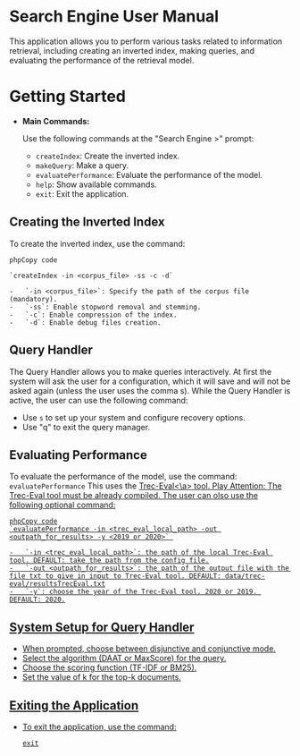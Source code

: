 
# Search Engine User Manual

This application allows you to perform various tasks related to information retrieval, including creating an inverted index, making queries, and evaluating the performance of the retrieval model.

# Getting Started

- **Main Commands:**

  Use the following commands at the "Search Engine >" prompt:
    -   `createIndex`: Create the inverted index.
    -   `makeQuery`: Make a query.
    -   `evaluatePerformance`: Evaluate the performance of the model.
    -   `help`: Show available commands.
    -   `exit`: Exit the application.

## Creating the Inverted Index

To create the inverted index, use the command:

    phpCopy code
    
    `createIndex -in <corpus_file> -ss -c -d` 
    
    -   `-in <corpus_file>`: Specify the path of the corpus file (mandatory).
    -   `-ss`: Enable stopword removal and stemming.
    -   `-c`: Enable compression of the index.
    -   `-d`: Enable debug files creation.

## Query Handler

The Query Handler allows you to make queries interactively.
At first the system will ask the user for a configuration, which it will save and will not be asked again (unless the user uses the comma s).
While the Query Handler is active, the user can use the following command:
- Use `s` to set up your system and configure recovery options.
- Use "q" to exit the query manager.


## Evaluating Performance
To evaluate the performance of the model, use the command: `evaluatePerformance` This uses the <a href="https://github.com/usnistgov/trec_eval">Trec-Eval<\a> tool.
Play Attention: The Trec-Eval tool must be already compiled.
The user can olso use the following optional command:

    phpCopy code
    `evaluatePerformance -in <trec_eval_local_path> -out <outpath_for_results> -y <2019 or 2020>` 
    
    -   `-in <trec_eval_local_path>`: the path of the local Trec-Eval tool. DEFAULT: take the path from the config file.
    -   `-out <outpath_for_results>`: the path of the output file with the file txt to give in input to Trec-Eval tool. DEFAULT: data/trec-eval/resultsTrecEval.txt
    -   `-y`: choose the year of the Trec-Eval tool. 2020 or 2019. DEFAULT: 2020.

## System Setup for Query Handler

-   When prompted, choose between disjunctive and conjunctive mode.
-   Select the algorithm (DAAT or MaxScore) for the query.
-   Choose the scoring function (TF-IDF or BM25).
-   Set the value of k for the top-k documents.

## Exiting the Application

-   To exit the application, use the command:
    
    `exit` 
